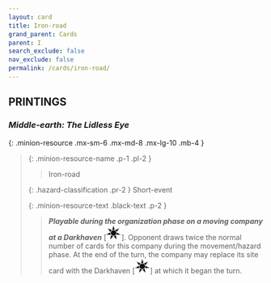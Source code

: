 ```yaml
---
layout: card
title: Iron-road
grand_parent: Cards
parent: I
search_exclude: false
nav_exclude: false
permalink: /cards/iron-road/
---
```


## PRINTINGS


### _Middle-earth: The Lidless Eye_

{: .minion-resource .mx-sm-6 .mx-md-8 .mx-lg-10 .mb-4 }
> {: .minion-resource-name .p-1 .pl-2 }
> > <div class="hazard-mp"></div>
> > <div class="card-name">Iron-road</div>
>
> {: .hazard-classification .pr-2 }
> Short-event
>
> {: .minion-resource-text .black-text .p-2 }
> > ***Playable during the organization phase on a moving company at a Darkhaven*** \[![](/assets/images/dark-haven.svg)]. Opponent draws twice the normal number of cards for this company during the movement/hazard phase. At the end of the turn, the company may replace its site card with the Darkhaven \[![](/assets/images/dark-haven.svg)] at which it began the turn. 
> 
